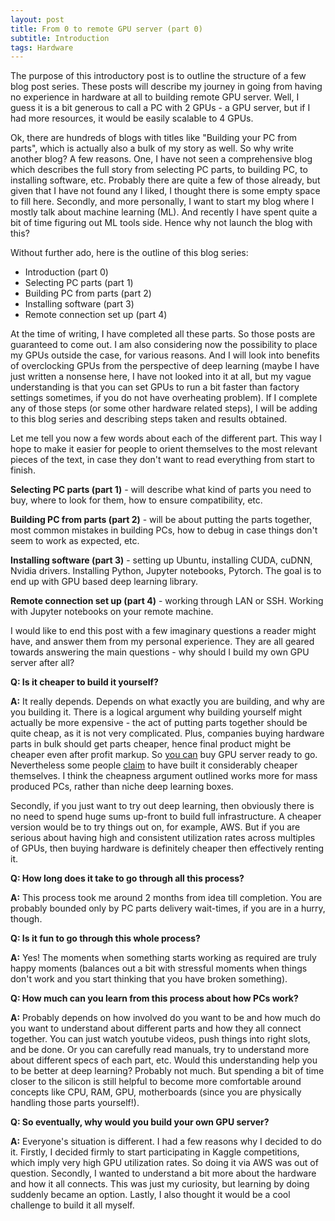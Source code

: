 ```yaml
---
layout: post
title: From 0 to remote GPU server (part 0)
subtitle: Introduction
tags: Hardware
---
```


The purpose of this introductory post is to outline the structure of a few blog post series. These posts will describe my journey in going from having no experience in hardware at all to building remote GPU server. Well, I guess it is a bit generous to call a PC with 2 GPUs - a GPU server, but if I had more resources, it would be easily scalable to 4 GPUs. 

Ok, there are hundreds of blogs with titles like "Building your PC from parts", which is actually also a bulk of my story as well. So why write another blog? A few reasons. One, I have not seen a comprehensive blog which describes the full story from selecting PC parts, to building PC, to installing software, etc. Probably there are quite a few of those already, but given that I have not found any I liked, I thought there is some empty space to fill here. Secondly, and more personally, I want to start my blog where I mostly talk about machine learning (ML). And recently I have spent quite a bit of time figuring out ML tools side. Hence why not launch the blog with this?

Without further ado, here is the outline of this blog series:

- Introduction (part 0)
- Selecting PC parts (part 1)
- Building PC from parts (part 2)
- Installing software (part 3)
- Remote connection set up (part 4)

At the time of writing, I have completed all these parts. So those posts are guaranteed to come out. I am also considering now the possibility to place my GPUs outside the case, for various reasons. And I will look into benefits of overclocking GPUs from the perspective of deep learning (maybe I have just written a nonsense here, I have not looked into it at all, but my vague understanding is that you can set GPUs to run a bit faster than factory settings sometimes, if you do not have overheating problem). If I complete any of those steps (or some other hardware related steps), I will be adding to this blog series and describing steps taken and results obtained. 

Let me tell you now a few words about each of the different part. This way I hope to make it easier for people to orient themselves to the most relevant pieces of the text, in case they don't want to read everything from start to finish. 

**Selecting PC parts (part 1)** - will describe what kind of parts you need to buy, where to look for them, how to ensure compatibility, etc.

**Building PC from parts (part 2)** - will be about putting the parts together, most common mistakes in building PCs, how to debug in case things don't seem to work as expected, etc.

**Installing software (part 3)** - setting up Ubuntu, installing CUDA, cuDNN, Nvidia drivers. Installing Python, Jupyter notebooks, Pytorch. The goal is to end up with GPU based deep learning library.

**Remote connection set up (part 4)** - working through LAN or SSH. Working with Jupyter notebooks on your remote machine. 

I would like to end this post with a few imaginary questions a reader might have, and answer them from my personal experience. They are all geared towards answering the main questions - why should I build my own GPU server after all?

**Q: Is it cheaper to build it yourself?**

**A:** It really depends. Depends on what exactly you are building, and why are you building it. There is a logical argument why building yourself might actually be more expensive - the act of putting parts together should be quite cheap, as it is not very complicated. Plus, companies buying hardware parts in bulk should get parts cheaper, hence final product might be cheaper even after profit markup. So [you can](https://lambdalabs.com/deep-learning/workstations/4-gpu) buy GPU server ready to go. Nevertheless some people [claim](https://www.reddit.com/r/MachineLearning/comments/ayd01o/p_i_built_lambdas_12500_deep_learning_rig_for_6200/) to have built it considerably cheaper themselves. I think the cheapness argument outlined works more for mass produced PCs, rather than niche deep learning boxes. 

Secondly, if you just want to try out deep learning, then obviously there is no need to spend huge sums up-front to build full infrastructure. A cheaper version would be to try things out on, for example, AWS. But if you are serious about having high and consistent utilization rates across multiples of GPUs, then buying hardware is definitely cheaper then effectively renting it.

**Q: How long does it take to go through all this process?**

**A:** This process took me around 2 months from idea till completion. You are probably bounded only by PC parts delivery wait-times, if you are in a hurry, though.

**Q: Is it fun to go through this whole process?**

**A:** Yes! The moments when something starts working as required are truly happy moments (balances out a bit with stressful moments when things don't work and you start thinking that you have broken something). 

**Q: How much can you learn from this process about how PCs work?**

**A:** Probably depends on how involved do you want to be and how much do you want to understand about different parts and how they all connect together. You can just watch youtube videos, push things into right slots, and be done. Or you can carefully read manuals, try to understand more about different specs of each part, etc. Would this understanding help you to be better at deep learning? Probably not much. But spending a bit of time closer to the silicon is still helpful to become more comfortable around concepts like CPU, RAM, GPU, motherboards (since you are physically handling those parts yourself!). 

**Q: So eventually, why would you build your own GPU server?**

**A:** Everyone's situation is different. I had a few reasons why I decided to do it. Firstly, I decided firmly to start participating in Kaggle competitions, which imply very high GPU utilization rates. So doing it via AWS was out of question. Secondly, I wanted to understand a bit more about the hardware and how it all connects. This was just my curiosity, but learning by doing suddenly became an option. Lastly, I also thought it would be a cool challenge to build it all myself. 